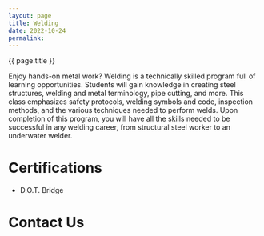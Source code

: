 ```yaml
---
layout: page
title: Welding
date: 2022-10-24
permalink:
---
```


{{ page.title }}

Enjoy hands-on metal work? Welding is a technically skilled program full of learning opportunities. Students will gain knowledge in creating steel structures, welding and metal terminology, pipe cutting, and more. This class emphasizes safety protocols, welding symbols and code, inspection methods, and the various techniques needed to perform welds. Upon completion of this program, you will have all the skills needed to be successful in any welding career, from structural steel worker to an underwater welder.

# Certifications 

- D.O.T. Bridge

# Contact Us